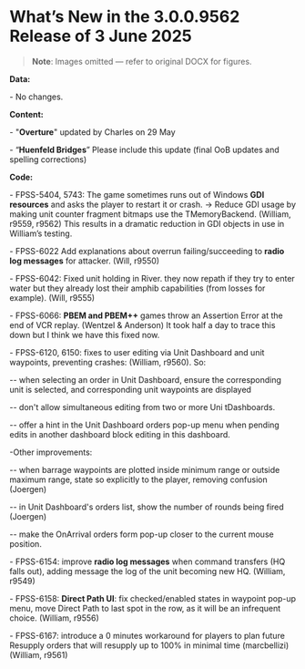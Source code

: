 # What’s New in the 3\.0\.0\.9562 Release of 3 June 2025

> **Note**: Images omitted — refer to original DOCX for figures.


__Data:__

\- No changes\.

__Content:__

\- "__Overture__" updated by Charles on 29 May

\- “__Huenfeld Bridges__” Please include this update \(final OoB updates and spelling corrections\)

__Code:__

\- FPSS\-5404, 5743: The game sometimes runs out of Windows __GDI resources__ and asks the player to restart it or crash\. \->  Reduce GDI usage by making unit counter fragment bitmaps use the TMemoryBackend\. \(William, r9559, r9562\)  This results in a dramatic reduction in GDI objects in use in William’s testing\.

\- FPSS\-6022 Add explanations about overrun failing/succeeding to __radio log messages__ for attacker\. \(Will, r9550\)

\- FPSS\-6042: Fixed unit holding in River\. they now repath if they try to enter water but they already lost their amphib capabilities \(from losses for example\)\. \(Will, r9555\)

\- FPSS\-6066: __PBEM and PBEM\+\+__ games throw an Assertion Error at the end of VCR replay\.  \(Wentzel & Anderson\)  It took half a day to trace this down but I think we have this fixed now\.

\- FPSS\-6120, 6150: fixes to user editing via Unit Dashboard and unit waypoints, preventing crashes: \(William, r9560\)\.  So:

\-\- when selecting an order in Unit Dashboard, ensure the corresponding unit is selected, and corresponding unit waypoints are displayed

\-\- don't allow simultaneous editing from two or more Uni tDashboards\. 

\-\- offer a hint in the Unit Dashboard orders pop\-up menu when pending edits in another dashboard block editing in this dashboard\.

\-Other improvements:

\-\- when barrage waypoints are plotted inside minimum range or outside maximum range, state so explicitly to the player, removing confusion \(Joergen\)

\-\- in Unit Dashboard's orders list, show the number of rounds being fired \(Joergen\)

\-\- make the OnArrival orders form pop\-up closer to the current mouse position\.

\- FPSS\-6154: improve __radio log messages__ when command transfers \(HQ falls out\), adding message the log of the unit becoming new HQ\. \(William, r9549\)

\- FPSS\-6158: __Direct Path UI__: fix checked/enabled states in waypoint pop\-up menu, move Direct Path to last spot in the row, as it will be an infrequent choice\. \(William, r9556\)

\- FPSS\-6167: introduce a 0 minutes workaround for players to plan future Resupply orders that will resupply up to 100% in minimal time \(marcbellizi\) \(William, r9561\)

